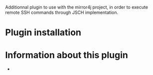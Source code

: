 Additionnal plugin to use with the mirror4j project, in order to execute remote SSH commands through JSCH implementation.

# Plugin installation

# Information about this plugin

-
